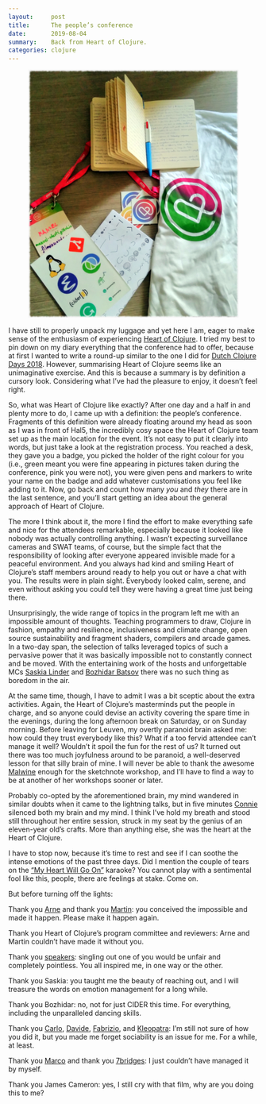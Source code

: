 ```yaml
---
layout:     post
title:      The people’s conference
date:       2019-08-04
summary:    Back from Heart of Clojure.
categories: clojure
---
```


<div style="text-align: center">
    <figure>
        <img src="/images/hoc.png">
    </figure>
</div>

I have still to properly unpack my luggage and yet here I am, eager to make
sense of the enthusiasm of experiencing [Heart of
Clojure](https://heartofclojure.eu/). I tried my best to pin down on my diary
everything that the conference had to offer, because at first I wanted to write
a round-up similar to the one I did for [Dutch Clojure Days
2018](https://manuel-uberti.github.io/programming/2018/04/23/dcd-round-up/).
However, summarising Heart of Clojure seems like an unimaginative exercise. And
this is because a summary is by definition a cursory look. Considering what I’ve
had the pleasure to enjoy, it doesn’t feel right.

So, what was Heart of Clojure like exactly? After one day and a half in and
plenty more to do, I came up with a definition: the people’s conference.
Fragments of this definition were already floating around my head as soon as
I was in front of Hal5, the incredibly cosy space the Heart of Clojure team set
up as the main location for the event. It’s not easy to put it clearly into
words, but just take a look at the registration process. You reached a desk,
they gave you a badge, you picked the holder of the right colour for you (i.e.,
green meant you were fine appearing in pictures taken during the conference,
pink you were not), you were given pens and markers to write your name on the
badge and add whatever customisations you feel like adding to it. Now, go back
and count how many *you* and *they* there are in the last sentence, and you’ll
start getting an idea about the general approach of Heart of Clojure.

The more I think about it, the more I find the effort to make everything safe
and nice for the attendees remarkable, especially because it looked like nobody
was actually controlling anything. I wasn’t expecting surveillance cameras and
SWAT teams, of course, but the simple fact that the responsibility of looking
after everyone appeared invisible made for a peaceful environment. And you
always had kind and smiling Heart of Clojure’s staff members around ready to
help you out or have a chat with you. The results were in plain sight. Everybody
looked calm, serene, and even without asking you could tell they were having a
great time just being there.

Unsurprisingly, the wide range of topics in the program left me with an
impossible amount of thoughts. Teaching programmers to draw, Clojure in fashion,
empathy and resilience, inclusiveness and climate change, open source
sustainability and fragment shaders, compilers and arcade games. In a two-day
span, the selection of talks leveraged topics of such a pervasive power that it
was basically impossible not to constantly connect and be moved. With the
entertaining work of the hosts and unforgettable MCs [Saskia
Linder](http://www.saskialindner.com/) and [Bozhidar
Batsov](https://github.com/bbatsov) there was no such thing as boredom in the
air.

At the same time, though, I have to admit I was a bit sceptic about the extra
activities. Again, the Heart of Clojure’s masterminds put the people in charge,
and so anyone could devise an activity covering the spare time in the evenings,
during the long afternoon break on Saturday, or on Sunday morning. Before
leaving for Leuven, my overtly paranoid brain asked me: how could they trust
everybody like this? What if a too fervid attendee can’t manage it well?
Wouldn’t it spoil the fun for the rest of us? It turned out there was too much
joyfulness around to be paranoid, a well-deserved lesson for that silly brain of
mine. I will never be able to thank the awesome [Malwine](https://malweene.com)
enough for the sketchnote workshop, and I’ll have to find a way to be at another
of her workshops sooner or later.

Probably co-opted by the aforementioned brain, my mind wandered in similar
doubts when it came to the lightning talks, but in five minutes
[Connie](https://twitter.com/waffles193) silenced both my brain and my mind.
I think I’ve hold my breath and stood still throughout her entire session,
struck in my seat by the genius of an eleven-year old’s crafts. More than
anything else, she was the heart at the Heart of Clojure.

I have to stop now, because it’s time to rest and see if I can soothe the
intense emotions of the past three days. Did I mention the couple of tears on
the [“My Heart Will Go On”](https://www.youtube.com/watch?v=v0_FFJArOG0)
karaoke? You cannot play with a sentimental fool like this, people, there are
feelings at stake. Come on.

But before turning off the lights:

Thank you [Arne](https://github.com/plexus) and thank you
[Martin](https://github.com/martinklepsch): you conceived the impossible and
made it happen. Please make it happen again.

Thank you Heart of Clojure’s program committee and reviewers: Arne and Martin
couldn’t have made it without you.

Thank you [speakers](https://heartofclojure.eu/speakers): singling out one of
you would be unfair and completely pointless. You all inspired me, in one way or
the other.

Thank you Saskia: you taught me the beauty of reaching out, and I will treasure
the words on emotion management for a long while.

Thank you Bozhidar: no, not for just CIDER this time. For everything, including
the unparalleled dancing skills.

Thank you [Carlo](https://github.com/skuro),
[Davide](https://github.com/Heliosmaster), [Fabrizio](https://github.com/f-f),
and [Kleopatra](https://github.com/pirp): I’m still not sure of how you did it,
but you made me forget sociability is an issue for me. For a while, at least.

Thank you [Marco](https://github.com/mdallastella) and thank you
[7bridges](https://7bridges.eu/): I just couldn’t have managed it by myself.

Thank you James Cameron: yes, I still cry with that film, why are you doing this
to me?
